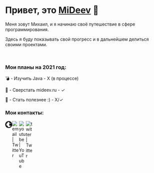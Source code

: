 # Привет, это [MiDeev][mideev] 👋

Меня зовут Михаил, и я начинаю своё путешествие в сфере программирования.

Здесь я буду показывать свой прогресс и в дальнейшем делиться своими проектами.

<br/>

### Мои планы на 2021 год:

💣 - Изучить Java - X (в процессе)

🧪 - Сверстать mideev.ru - ✓

🧨 - Стать полезнее :) - X/✓

### Мои контакты:

[<img align="left" alt="mideev" width="22px" src="https://raw.githubusercontent.com/iconic/open-iconic/master/svg/globe.svg" />][mideev]
[<img align="left" alt="email | Twitter" width="22px" src="https://raw.githubusercontent.com/google/material-design-icons/master/src/communication/email/materialicons/24px.svg" />][email]
[<img align="left" alt="youtube | YouTube" width="22px" src="https://cdn.jsdelivr.net/npm/simple-icons@v3/icons/youtube.svg" />][youtube]
[<img align="left" alt="twitter | Twitter" width="22px" src="https://cdn.jsdelivr.net/npm/simple-icons@v3/icons/twitter.svg" />][twitter]


<br/>

[mideev]: https://mideev.ru
[email]: mailto:mideevx@gmail.com
[twitter]: https://twitter.com/MiDeev
[youtube]: https://www.youtube.com/channel/UCGt8LO4rZQzyjPCwcoWl8k
